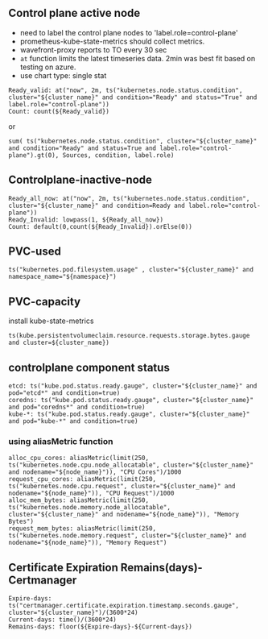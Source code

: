 
## Control plane active node
- need to label the control plane nodes to  'label.role=control-plane'
- prometheus-kube-state-metrics should collect metrics.
- wavefront-proxy reports to TO every 30 sec
- `at` function limits the latest timeseries data. 2min was best fit based on testing on azure.
- use chart type: single stat

```wql
Ready_valid: at("now", 2m, ts("kubernetes.node.status.condition", cluster="${cluster_name}" and condition="Ready" and status="True" and label.role="control-plane"))
Count: count(${Ready_valid})
```
or
```
sum( ts("kubernetes.node.status.condition", cluster="${cluster_name}" and condition="Ready" and status=True and label.role="control-plane").gt(0), Sources, condition, label.role)
```
## Controlplane-inactive-node

```wql
Ready_all_now: at("now", 2m, ts("kubernetes.node.status.condition", cluster="${cluster_name}" and condition=Ready and label.role="control-plane"))
Ready_Invalid: lowpass(1, ${Ready_all_now})
Count: default(0,count(${Ready_Invalid}).orElse(0))

```

## PVC-used
```
ts("kubernetes.pod.filesystem.usage" , cluster="${cluster_name}" and namespace_name="${namespace}")
```

## PVC-capacity
install kube-state-metrics
```
ts(kube.persistentvolumeclaim.resource.requests.storage.bytes.gauge and cluster=${cluster_name})
```

## controlplane component status
```
etcd: ts("kube.pod.status.ready.gauge", cluster="${cluster_name}" and pod="etcd*" and condition=true)
coredns: ts("kube.pod.status.ready.gauge", cluster="${cluster_name}" and pod="coredns*" and condition=true)
kube-*: ts("kube.pod.status.ready.gauge", cluster="${cluster_name}" and pod="kube-*" and condition=true)

```

### using aliasMetric function
```
alloc_cpu_cores: aliasMetric(limit(250, ts("kubernetes.node.cpu.node_allocatable", cluster="${cluster_name}" and nodename="${node_name}")), "CPU Cores")/1000
request_cpu_cores: aliasMetric(limit(250, ts("kubernetes.node.cpu.request", cluster="${cluster_name}" and nodename="${node_name}")), "CPU Request")/1000
alloc_mem_bytes: aliasMetric(limit(250, ts("kubernetes.node.memory.node_allocatable", cluster="${cluster_name}" and nodename="${node_name}")), "Memory Bytes")
request_mem_bytes: aliasMetric(limit(250, ts("kubernetes.node.memory.request", cluster="${cluster_name}" and nodename="${node_name}")), "Memory Request")
```

## Certificate Expiration Remains(days)-Certmanager
```
Expire-days: ts("certmanager.certificate.expiration.timestamp.seconds.gauge", cluster="${cluster_name}")/(3600*24)
Current-days: time()/(3600*24)
Remains-days: floor(${Expire-days}-${Current-days})
```
